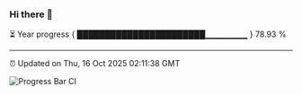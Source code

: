 ### Hi there 👋

⏳ Year progress { ███████████████████████▁▁▁▁▁▁▁ } 78.93 %

---

⏰ Updated on Thu, 16 Oct 2025 02:11:38 GMT

![Progress Bar CI](https://github.com/IshwaranRudhara/GIT-ACTION/workflows/Progress%20Bar%20CI/badge.svg)
